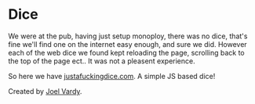 # Dice

We were at the pub, having just setup monoploy, there was no dice, that's fine we'll find one on the internet easy enough, and sure we did. However each of the web dice we found kept reloading the page, scrolling back to the top of the page ect.. It was not a pleasent experience.

So here we have [justafuckingdice.com][justafuckingdice]. A simple JS based dice!

Created by [Joel Vardy][joelvardy].

  [justafuckingdice]: http://justafuckingdice.com
  [joelvardy]: https://joelvardy.com
